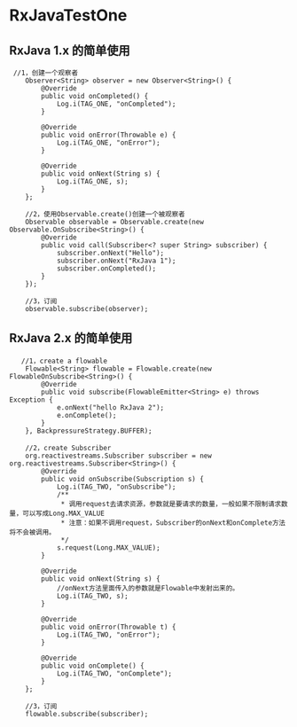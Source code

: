 # RxJavaTestOne
## RxJava 1.x 的简单使用
     //1，创建一个观察者
        Observer<String> observer = new Observer<String>() {
            @Override
            public void onCompleted() {
                Log.i(TAG_ONE, "onCompleted");
            }

            @Override
            public void onError(Throwable e) {
                Log.i(TAG_ONE, "onError");
            }

            @Override
            public void onNext(String s) {
                Log.i(TAG_ONE, s);
            }
        };

        //2，使用Observable.create()创建一个被观察者
        Observable observable = Observable.create(new Observable.OnSubscribe<String>() {
            @Override
            public void call(Subscriber<? super String> subscriber) {
                subscriber.onNext("Hello");
                subscriber.onNext("RxJava 1");
                subscriber.onCompleted();
            }
        });

        //3，订阅
        observable.subscribe(observer);     
## RxJava 2.x 的简单使用
       //1，create a flowable
        Flowable<String> flowable = Flowable.create(new FlowableOnSubscribe<String>() {
            @Override
            public void subscribe(FlowableEmitter<String> e) throws Exception {
                e.onNext("hello RxJava 2");
                e.onComplete();
            }
        }, BackpressureStrategy.BUFFER);

        //2，create Subscriber
        org.reactivestreams.Subscriber subscriber = new org.reactivestreams.Subscriber<String>() {
            @Override
            public void onSubscribe(Subscription s) {
                Log.i(TAG_TWO, "onSubscribe");
                /**
                 * 调用request去请求资源，参数就是要请求的数量，一般如果不限制请求数量，可以写成Long.MAX_VALUE
                 * 注意：如果不调用request，Subscriber的onNext和onComplete方法将不会被调用。
                 */
                s.request(Long.MAX_VALUE);
            }

            @Override
            public void onNext(String s) {
                //onNext方法里面传入的参数就是Flowable中发射出来的。
                Log.i(TAG_TWO, s);
            }

            @Override
            public void onError(Throwable t) {
                Log.i(TAG_TWO, "onError");
            }

            @Override
            public void onComplete() {
                Log.i(TAG_TWO, "onComplete");
            }
        };

        //3，订阅
        flowable.subscribe(subscriber);
